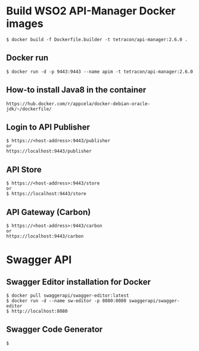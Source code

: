 # Build WSO2 API-Manager Docker images

    $ docker build -f Dockerfile.builder -t tetracon/api-manager:2.6.0 .

## Docker run

    $ docker run -d -p 9443:9443 --name apim -t tetracon/api-manager:2.6.0

## How-to install Java8 in the container

    https://hub.docker.com/r/appcela/docker-debian-oracle-jdk/~/dockerfile/

## Login to API Publisher

    $ https://<host-address>:9443/publisher
    or
    https://localhost:9443/publisher
    
## API Store

    $ https://<host-address>:9443/store
    or
    $ https://localhost:9443/store

## API Gateway (Carbon)

    $ https://<host-address>:9443/carbon
    or
    https://localhost:9443/carbon

# Swagger API

## Swagger Editor installation for Docker

    $ docker pull swaggerapi/swagger-editor:latest
    $ docker run -d --name sw-editor -p 8080:8080 swaggerapi/swagger-editor
    $ http://localhost:8080

## Swagger Code Generator

    $ 